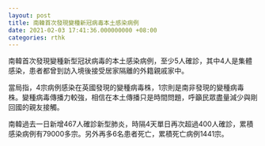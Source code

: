 ```yaml
---
layout: post
title: 南韓首次發現變種新冠病毒本土感染病例
date: 2021-02-03 17:41:36.000000000 +08:00
categories: rthk
---
```


南韓首次發現變種新型冠狀病毒的本土感染病例，至少5人確診，其中4人是集體感染，患者都曾到訪入境後接受居家隔離的外籍親戚家中。

當局指，4宗病例感染在英國發現的變種病毒株，1宗則是南非發現的變種病毒株。變種病毒傳播力較強，相信在本土傳播只是時間問題，呼籲民眾盡量減少與剛回國的親友接觸。

南韓過去一日新增467人確診新型肺炎，時隔4天單日再次超過400人確診，累積感染病例有79000多宗。另外再多6名患者死亡，累積死亡病例1441宗。
